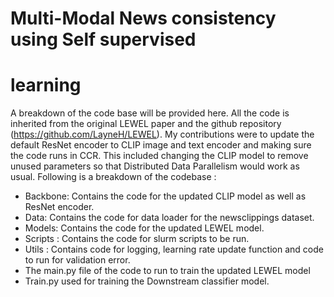 # Multi-Modal News consistency using Self supervised

# learning

A breakdown of the code base will be provided here. All the code is inherited from the original LEWEL
paper and the github repository (https://github.com/LayneH/LEWEL). My contributions were to update the
default ResNet encoder to CLIP image and text encoder and making sure the code runs in CCR. This included
changing the CLIP model to remove unused parameters so that Distributed Data Parallelism would work as
usual. Following is a breakdown of the codebase :

- Backbone: Contains the code for the updated CLIP model as well as ResNet encoder.
- Data: Contains the code for data loader for the newsclippings dataset.
- Models: Contains the code for the updated LEWEL model.
- Scripts : Contains the code for slurm scripts to be run.
- Utils : Contains code for logging, learning rate update function and code to run for validation error.
- The main.py file of the code to run to train the updated LEWEL model
- Train.py used for training the Downstream classifier model.


